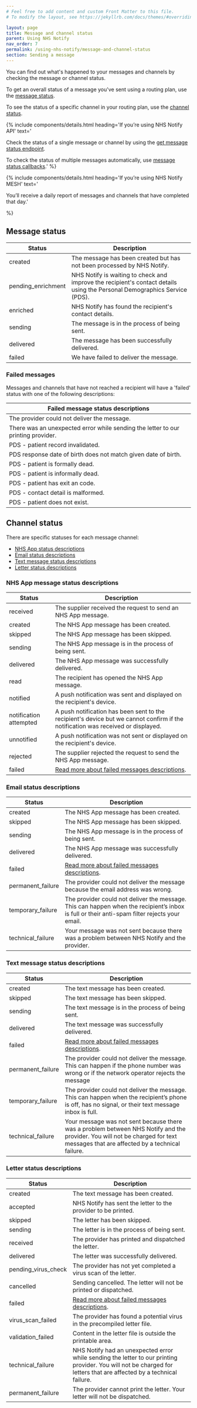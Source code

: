 ```yaml
---
# Feel free to add content and custom Front Matter to this file.
# To modify the layout, see https://jekyllrb.com/docs/themes/#overriding-theme-defaults

layout: page
title: Message and channel status
parent: Using NHS Notify
nav_order: 7
permalink: /using-nhs-notify/message-and-channel-status
section: Sending a message
---
```


You can find out what's happened to your messages and channels by checking the message or channel status.

To get an overall status of a message you've sent using a routing plan, use the [message status](#message-status).

To see the status of a specific channel in your routing plan, use the [channel status](#channel-status).

{% include components/details.html
heading='If you’re using NHS Notify API'
text='

Check the status of a single message or channel by using the [get message status endpoint](https://digital.nhs.uk/developer/api-catalogue/nhs-notify#get-/v1/messages/-messageId-).

To check the status of multiple messages automatically, use [message status callbacks](https://digital.nhs.uk/developer/api-catalogue/nhs-notify#post-/%3Cclient-provided-message-status-URI%3E).'
%}

{% include components/details.html
heading='If you’re using NHS Notify MESH'
text='

You’ll receive a daily report of messages and channels that have completed that day.'

%}

## Message status

| Status             | Description                                                                                                               |
| ------------------ | ------------------------------------------------------------------------------------------------------------------------- |
| created            | The message has been created but has not been processed by NHS Notify.                                                    |
| pending_enrichment | NHS Notify is waiting to check and improve the recipient's contact details using the Personal Demographics Service (PDS). |
| enriched           | NHS Notify has found the recipient's contact details.                                                                     |
| sending            | The message is in the process of being sent.                                                                              |
| delivered          | The message has been successfully delivered.                                                                              |
| failed             | We have failed to deliver the message.                                                                                    |

### Failed messages

Messages and channels that have not reached a recipient will have a 'failed' status with one of the following descriptions:

| Failed message status descriptions                                               |
| -------------------------------------------------------------------------------- |
| The provider could not deliver the message.                                      |
| There was an unexpected error while sending the letter to our printing provider. |
| PDS - patient record invalidated.                                                |
| PDS response date of birth does not match given date of birth.                   |
| PDS - patient is formally dead.                                                  |
| PDS - patient is informally dead.                                                |
| PDS - patient has exit an code.                                                  |
| PDS - contact detail is malformed.                                               |
| PDS - patient does not exist.                                                    |

## Channel status

There are specific statuses for each message channel:

- [NHS App status descriptions](#nhs-app-message-status-descriptions) <!-- markdownlint-disable-line -->
- [Email status descriptions](#email-status-descriptions)
- [Text message status descriptions](#text-message-status-descriptions)
- [Letter status descriptions](#letter-status-descriptions)

### NHS App message status descriptions

| Status                 | Description                                                                                                                      |
| ---------------------- | -------------------------------------------------------------------------------------------------------------------------------- |
| received               | The supplier received the request to send an NHS App message.                                                                    |
| created                | The NHS App message has been created.                                                                                            |
| skipped                | The NHS App message has been skipped.                                                                                            |
| sending                | The NHS App message is in the process of being sent.                                                                             |
| delivered              | The NHS App message was successfully delivered.                                                                                  |
| read                   | The recipient has opened the NHS App message.                                                                                    |
| notified               | A push notification was sent and displayed on the recipient's device.                                                            |
| notification attempted | A push notification has been sent to the recipient's device but we cannot confirm if the notification was received or displayed. |
| unnotified             | A push notification was not sent or displayed on the recipient's device.                                                         |
| rejected               | The supplier rejected the request to send the NHS App message.                                                                   |
| failed                 | [Read more about failed messages descriptions](#failed-messages).                                                                |

### Email status descriptions

| Status            | Description                                                                                                                                  |
| ----------------- | -------------------------------------------------------------------------------------------------------------------------------------------- |
| created           | The NHS App message has been created.                                                                                                        |
| skipped           | The NHS App message has been skipped.                                                                                                        |
| sending           | The NHS App message is in the process of being sent.                                                                                         |
| delivered         | The NHS App message was successfully delivered.                                                                                              |
| failed            | [Read more about failed messages descriptions](#failed-messages).                                                                            |
| permanent_failure | The provider could not deliver the message because the email address was wrong.                                                              |
| temporary_failure | The provider could not deliver the message. This can happen when the recipient’s inbox is full or their anti-spam filter rejects your email. |
| technical_failure | Your message was not sent because there was a problem between NHS Notify and the provider.                                                   |

### Text message status descriptions

| Status            | Description                                                                                                                                                                    |
| ----------------- | ------------------------------------------------------------------------------------------------------------------------------------------------------------------------------ |
| created           | The text message has been created.                                                                                                                                             |
| skipped           | The text message has been skipped.                                                                                                                                             |
| sending           | The text message is in the process of being sent.                                                                                                                              |
| delivered         | The text message was successfully delivered.                                                                                                                                   |
| failed            | [Read more about failed messages descriptions](#failed-messages).                                                                                                              |
| permanent_failure | The provider could not deliver the message. This can happen if the phone number was wrong or if the network operator rejects the message                                       |
| temporary_failure | The provider could not deliver the message. This can happen when the recipient’s phone is off, has no signal, or their text message inbox is full.                             |
| technical_failure | Your message was not sent because there was a problem between NHS Notify and the provider. You will not be charged for text messages that are affected by a technical failure. |

### Letter status descriptions

| Status              | Description                                                                                                                                                         |
| ------------------- | ------------------------------------------------------------------------------------------------------------------------------------------------------------------- |
| created             | The text message has been created.                                                                                                                                  |
| accepted            | NHS Notify has sent the letter to the provider to be printed.                                                                                                       |
| skipped             | The letter has been skipped.                                                                                                                                        |
| sending             | The letter is in the process of being sent.                                                                                                                         |
| received            | The provider has printed and dispatched the letter.                                                                                                                 |
| delivered           | The letter was successfully delivered.                                                                                                                              |
| pending_virus_check | The provider has not yet completed a virus scan of the letter.                                                                                                      |
| cancelled           | Sending cancelled. The letter will not be printed or dispatched.                                                                                                    |
| failed              | [Read more about failed messages descriptions](#failed-messages).                                                                                                   |
| virus_scan_failed   | The provider has found a potential virus in the precompiled letter file.                                                                                            |
| validation_failed   | Content in the letter file is outside the printable area.                                                                                                           |
| technical_failure   | NHS Notify had an unexpected error while sending the letter to our printing provider. You will not be charged for letters that are affected by a technical failure. |
| permanent_failure   | The provider cannot print the letter. Your letter will not be dispatched.                                                                                           |
